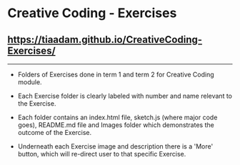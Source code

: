 # Creative Coding  - Exercises 
## https://tiaadam.github.io/CreativeCoding-Exercises/

---
- Folders of Exercises done in term 1 and term 2 for Creative Coding module.

- Each Exercise folder is clearly labeled with number and name relevant to the Exercise.

-  Each folder contains an index.html file, sketch.js (where major code goes), README.md file and Images folder which demonstrates the outcome of the Exercise.

- Underneath each Exercise image and description there is a 'More' button, which will re-direct user to that specific Exercise.

```
